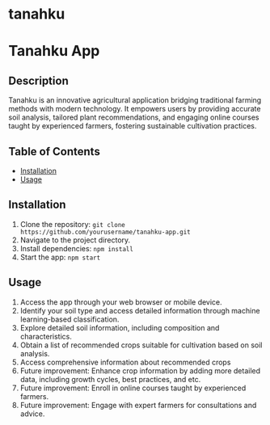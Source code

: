 # tanahku
# Tanahku App

## Description
Tanahku is an innovative agricultural application bridging traditional farming methods with modern technology. It empowers users by providing accurate soil analysis, tailored plant recommendations, and engaging online courses taught by experienced farmers, fostering sustainable cultivation practices.

## Table of Contents
- [Installation](#installation)
- [Usage](#usage)

## Installation
1. Clone the repository: `git clone https://github.com/yourusername/tanahku-app.git`
2. Navigate to the project directory.
3. Install dependencies: `npm install`
4. Start the app: `npm start`

## Usage
1. Access the app through your web browser or mobile device.
2. Identify your soil type and access detailed information through machine learning-based classification.
3. Explore detailed soil information, including composition and characteristics.
4. Obtain a list of recommended crops suitable for cultivation based on soil analysis.
5. Access comprehensive information about recommended crops
6. Future improvement: Enhance crop information by adding more detailed data, including growth cycles, best practices, and etc.
7. Future improvement: Enroll in online courses taught by experienced farmers.
8. Future improvement: Engage with expert farmers for consultations and advice.

